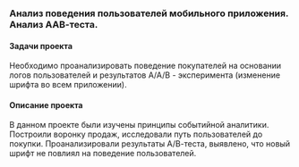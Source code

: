 ### Анализ поведения пользователей мобильного приложения. Анализ ААВ-теста.

#### Задачи проекта
Необходимо проанализировать поведение покупателей на основании логов пользователей и результатов А/А/В - эксперимента (изменение шрифта во всем приложении).


#### Описание проекта
В данном проекте были изучены принципы событийной аналитики. Построили воронку продаж, исследовали путь пользователей до покупки. Проанализировали результаты А/В-теста, выявлено, что новый шрифт не повлиял на поведение пользователей.
